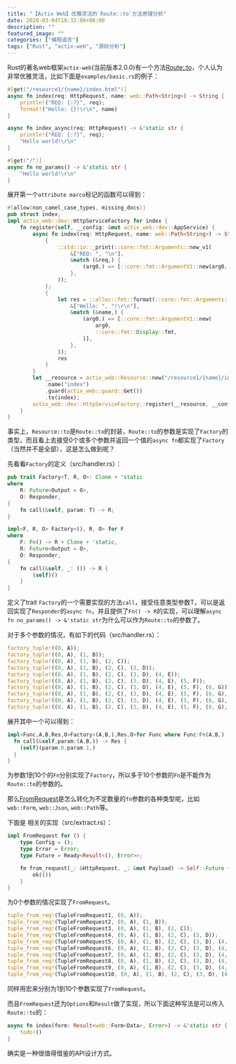 ```yaml
---
title: "【Actix Web】优雅灵活的`Route::to`方法原理分析"
date: 2020-03-04T18:32:00+08:00
description: ""
featured_image: ""
categories: ["编程语言"]
tags: ["Rust", "actix-web", "源码分析"]
---
```


Rust的著名web框架`actix-web`(当前版本2.0.0)有一个方法[Route::to](https://docs.rs/actix-web/2.0.0/actix_web/struct.Route.html#method.to "Route::to")，个人认为非常优雅灵活，比如下面是`examples/basic.rs`的例子：
```rust
#[get("/resource1/{name}/index.html")]
async fn index(req: HttpRequest, name: web::Path<String>) -> String {
    println!("REQ: {:?}", req);
    format!("Hello: {}!\r\n", name)
}

async fn index_async(req: HttpRequest) -> &'static str {
    println!("REQ: {:?}", req);
    "Hello world!\r\n"
}

#[get("/")]
async fn no_params() -> &'static str {
    "Hello world!\r\n"
}
```
展开第一个`attribute marco`标记的函数可以得到：
```rust
#[allow(non_camel_case_types, missing_docs)]
pub struct index;
impl actix_web::dev::HttpServiceFactory for index {
    fn register(self, __config: &mut actix_web::dev::AppService) {
        async fn index(req: HttpRequest, name: web::Path<String>) -> String {
            {
                ::std::io::_print(::core::fmt::Arguments::new_v1(
                    &["REQ: ", "\n"],
                    &match (&req,) {
                        (arg0,) => [::core::fmt::ArgumentV1::new(arg0, ::core::fmt::Debug::fmt)],
                    },
                ));
            };
            {
                let res = ::alloc::fmt::format(::core::fmt::Arguments::new_v1(
                    &["Hello: ", "!\r\n"],
                    &match (&name,) {
                        (arg0,) => [::core::fmt::ArgumentV1::new(
                            arg0,
                            ::core::fmt::Display::fmt,
                        )],
                    },
                ));
                res
            }
        }
        let __resource = actix_web::Resource::new("/resource1/{name}/index.html")
            .name("index")
            .guard(actix_web::guard::Get())
            .to(index);
        actix_web::dev::HttpServiceFactory::register(__resource, __config)
    }
}
```
事实上，`Resource::to`是`Route::to`的封装，`Route::to`的参数是实现了`Factory`的类型，而且看上去接受0个或多个参数并返回一个值的`async fn`都实现了`Factory`（当然并不是全部），这是怎么做到呢？

先看看`Factory`的定义（src/handler.rs）：
```rust
pub trait Factory<T, R, O>: Clone + 'static
where
    R: Future<Output = O>,
    O: Responder,
{
    fn call(&self, param: T) -> R;
}

impl<F, R, O> Factory<(), R, O> for F
where
    F: Fn() -> R + Clone + 'static,
    R: Future<Output = O>,
    O: Responder,
{
    fn call(&self, _: ()) -> R {
        (self)()
    }
}
```
定义了trait `Factory`的一个需要实现的方法`call`，接受任意类型参数T，可以是返回实现了`Responder`的`async fn`，并且提供了`Fn() -> R`的实现，可以理解`async fn no_params() -> &'static str`为什么可以作为`Route::to`的参数了。

对于多个参数的情况，有如下的代码（src/handler.rs）：
```rust
factory_tuple!((0, A));
factory_tuple!((0, A), (1, B));
factory_tuple!((0, A), (1, B), (2, C));
factory_tuple!((0, A), (1, B), (2, C), (3, D));
factory_tuple!((0, A), (1, B), (2, C), (3, D), (4, E));
factory_tuple!((0, A), (1, B), (2, C), (3, D), (4, E), (5, F));
factory_tuple!((0, A), (1, B), (2, C), (3, D), (4, E), (5, F), (6, G));
factory_tuple!((0, A), (1, B), (2, C), (3, D), (4, E), (5, F), (6, G), (7, H));
factory_tuple!((0, A), (1, B), (2, C), (3, D), (4, E), (5, F), (6, G), (7, H), (8, I));
factory_tuple!((0, A), (1, B), (2, C), (3, D), (4, E), (5, F), (6, G), (7, H), (8, I), (9, J));
```
展开其中一个可以得到：
```rust
impl<Func,A,B,Res,O>Factory<(A,B,),Res,O>for Func where Func:Fn(A,B,) -> Res+Clone+'static,Res:Future<Output = O>,O:Responder,{
  fn call(&self,param:(A,B,)) -> Res {
    (self)(param.0,param.1,)
  }
}
```
为参数1到10个的`Fn`分别实现了`Factory`，所以多于10个参数的`Fn`是不能作为`Route::to`的参数的。

那么[FromRequest](https://docs.rs/actix-web/2.0.0/actix_web/trait.FromRequest.html "FromRequest")是怎么转化为不定数量的`fn`参数的各种类型呢，比如`web::Form`, `web::Json`, `web::Path`等。

下面是  相关的实现（src/extract.rs）：
```rust
impl FromRequest for () {
    type Config = ();
    type Error = Error;
    type Future = Ready<Result<(), Error>>;

    fn from_request(_: &HttpRequest, _: &mut Payload) -> Self::Future {
        ok(())
    }
}
```
为0个参数的情况实现了`FromRequest`。
```rust
tuple_from_req!(TupleFromRequest1, (0, A));
tuple_from_req!(TupleFromRequest2, (0, A), (1, B));
tuple_from_req!(TupleFromRequest3, (0, A), (1, B), (2, C));
tuple_from_req!(TupleFromRequest4, (0, A), (1, B), (2, C), (3, D));
tuple_from_req!(TupleFromRequest5, (0, A), (1, B), (2, C), (3, D), (4, E));
tuple_from_req!(TupleFromRequest6, (0, A), (1, B), (2, C), (3, D), (4, E), (5, F));
tuple_from_req!(TupleFromRequest7, (0, A), (1, B), (2, C), (3, D), (4, E), (5, F), (6, G));
tuple_from_req!(TupleFromRequest8, (0, A), (1, B), (2, C), (3, D), (4, E), (5, F), (6, G), (7, H));
tuple_from_req!(TupleFromRequest9, (0, A), (1, B), (2, C), (3, D), (4, E), (5, F), (6, G), (7, H), (8, I));
tuple_from_req!(TupleFromRequest10, (0, A), (1, B), (2, C), (3, D), (4, E), (5, F), (6, G), (7, H), (8, I), (9, J));
```
同样用宏来分别为1到10个参数实现了`FromRequest`。

而且`FromRequest`还为`Options`和`Result`做了实现，所以下面这种写法是可以传入`Route::to`的：
```rust
async fn index(form: Result<web::Form<Data>, Error>) -> &'static str {
    todo!()
}
```
确实是一种很值得借鉴的API设计方式。

